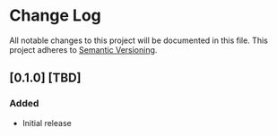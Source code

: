 # Change Log

All notable changes to this project will be documented in this file.
This project adheres to [Semantic Versioning](http://semver.org/).

## [0.1.0] [TBD]
### Added

- Initial release
